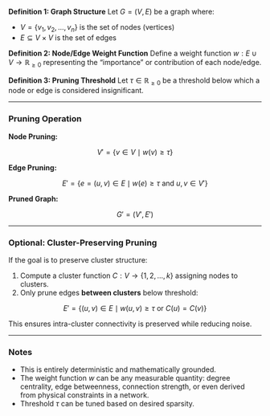 
**Definition 1: Graph Structure**
Let $G = (V, E)$ be a graph where:

* $V = \{v_1, v_2, ..., v_n\}$ is the set of nodes (vertices)
* $E \subseteq V \times V$ is the set of edges

**Definition 2: Node/Edge Weight Function**
Define a weight function $w: E \cup V \to \mathbb{R}_{\ge 0}$ representing the “importance” or contribution of each node/edge.

**Definition 3: Pruning Threshold**
Let $\tau \in \mathbb{R}_{\ge 0}$ be a threshold below which a node or edge is considered insignificant.

---

### **Pruning Operation**

**Node Pruning:**

$$
V' = \{ v \in V \mid w(v) \ge \tau \}
$$

**Edge Pruning:**

$$
E' = \{ e = (u,v) \in E \mid w(e) \ge \tau \text{ and } u, v \in V' \}
$$

**Pruned Graph:**

$$
G' = (V', E')
$$

---

### **Optional: Cluster-Preserving Pruning**

If the goal is to preserve cluster structure:

1. Compute a cluster function $C: V \to \{1,2,...,k\}$ assigning nodes to clusters.
2. Only prune edges **between clusters** below threshold:

$$
E' = \{ (u,v) \in E \mid w(u,v) \ge \tau \text{ or } C(u) = C(v) \}
$$

This ensures intra-cluster connectivity is preserved while reducing noise.

---

### **Notes**

* This is entirely deterministic and mathematically grounded.
* The weight function $w$ can be any measurable quantity: degree centrality, edge betweenness, connection strength, or even derived from physical constraints in a network.
* Threshold $\tau$ can be tuned based on desired sparsity.

